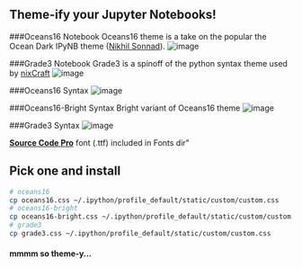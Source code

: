 ## Theme-ify your Jupyter Notebooks!

###Oceans16 Notebook
Oceans16 theme is a take on the popular the Ocean Dark IPyNB theme ([Nikhil Sonnad](https://github.com/nsonnad/base16-ipython-notebook)).
![image](https://github.com/dunovank/jupyter-themes/blob/master/Screens/oceans16_nb.png?raw=true)

###Grade3 Notebook
Grade3 is a spinoff of the python syntax theme used by [nixCraft](http://www.cyberciti.biz/faq/python-sleep-command-syntax-example/)
![image](https://github.com/dunovank/jupyter-themes/blob/master/Screens/grade3_nb.png?raw=true)

###Oceans16 Syntax
![image](https://github.com/dunovank/jupyter-themes/blob/master/Screens/oceans16.png?raw=true)

###Oceans16-Bright Syntax
Bright variant of Oceans16 theme
![image](https://github.com/dunovank/jupyter-themes/blob/master/Screens/oceans-16-bright.png?raw=true)

###Grade3 Syntax
![image](https://github.com/dunovank/jupyter-themes/blob/master/Screens/grade3.png?raw=true)

[__Source Code Pro__](https://github.com/adobe/Source-Code-Pro) font (.ttf) included in Fonts dir"

## Pick one and install
```sh
# oceans16
cp oceans16.css ~/.ipython/profile_default/static/custom/custom.css
# oceans16-bright
cp oceans16-bright.css ~/.ipython/profile_default/static/custom/custom.css
# grade3
cp grade3.css ~/.ipython/profile_default/static/custom/custom.css
```
#### mmmm so theme-y...
